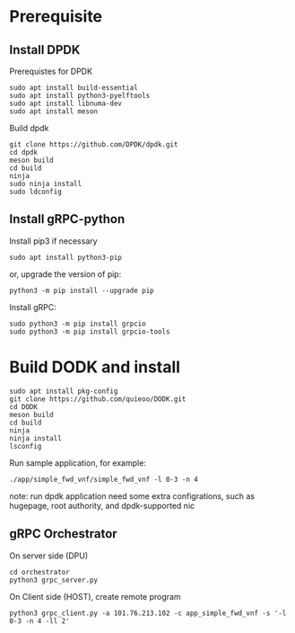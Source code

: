 # Prerequisite
## Install DPDK

Prerequistes for DPDK
```
sudo apt install build-essential
sudo apt install python3-pyelftools
sudo apt install libnuma-dev
sudo apt install meson
```
Build dpdk

```
git clone https://github.com/DPDK/dpdk.git
cd dpdk
meson build
cd build
ninja
sudo ninja install
sudo ldconfig
```

## Install gRPC-python
Install pip3 if necessary
```
sudo apt install python3-pip
```
or, upgrade the version of pip:
```
python3 -m pip install --upgrade pip
```

Install gRPC:
```
sudo python3 -m pip install grpcio
sudo python3 -m pip install grpcio-tools
```


# Build DODK and install
```
sudo apt install pkg-config
git clone https://github.com/quieoo/DODK.git
cd DODK
meson build
cd build
ninja
ninja install 
lsconfig
```

Run sample application, for example:
```
./app/simple_fwd_vnf/simple_fwd_vnf -l 0-3 -n 4
```

note: run dpdk application need some extra configrations, such as hugepage, root authority, and dpdk-supported nic


## gRPC Orchestrator
On server side (DPU)
```
cd orchestrator
python3 grpc_server.py
```

On Client side (HOST), create remote program
```
python3 grpc_client.py -a 101.76.213.102 -c app_simple_fwd_vnf -s '-l 0-3 -n 4 -ll 2'
```
